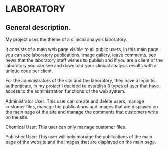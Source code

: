 # LABORATORY

## General description.

My project uses the theme of a clinical analysis laboratory.

It consists of a main web page visible to all public users, in this main page you can see laboratory publications, image gallery, leave comments, see news that the laboratory staff wishes to publish and if you are a client of the laboratory you can see and download your clinical analysis results with a unique code per client.

For the administrators of the site and the laboratory, they have a login to authenticate, in my project I decided to establish 3 types of user that have access to the administration functions of the web system.

Administrator User: This user can create and delete users, manage customer files, manage the publications and images that are displayed on the main page of the site and manage the comments that customers write on the site.

Chemical User: This user can only manage customer files.

Publisher User: This user will only manage the publications of the main page of the website and the images that are displayed on the main page.
